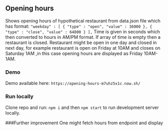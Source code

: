 ## Opening hours
Shows opening hours of hypothetical restaurant from data.json file which has format:
  `"weekday" : [
    {
      "type" : "open",
      "value" : 36000
    },
    {
      "type" : "close",
      "value" : 64800
    }
  ],`
Time is given in seconds which then converted to hours in AM/PM format.
 If array of time is empty then a restaurant is closed.
 Restaurant might be open in one day and closed in next day, for example restaurant is open on Friday at 10AM and closes on Saturday 1AM
 ,in this case opening hours are displayed as Friday 10AM-1AM.
 ### Demo
 Demo available here: `https://opening-hours-m7uhz5x1c.now.sh/`
 ### Run locally
 Clone repo and run: `npm i` and then `npm start` to run development server locally.
 
 ###Further improvement
 One might fetch hours from endpoint and display 